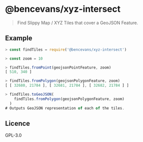# @bencevans/xyz-intersect

> Find Slippy Map / XYZ Tiles that cover a GeoJSON Feature.

## Example

```js
> const findTiles = require('@bencevans/xyz-intersect')

> const zoom = 10

> findTiles.fromPoint(geojsonPointFeature, zoom)
[ 510, 340 ]

> findTiles.fromPolygon(geojsonPolygonFeature, zoom)
[ [ 32680, 21784 ], [ 32681, 21784 ], [ 32682, 21784 ] ]

> findTiles.toGeoJSON(
    findTiles.fromPolygon(geojsonPolygonFeature, zoom)
  )
# Outputs GeoJSON representation of each of the tiles.
```

## Licence

GPL-3.0